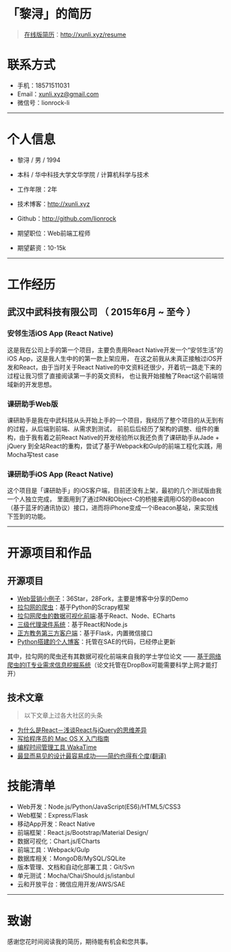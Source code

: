 # 「黎浔」的简历
> [在线版简历](http://xunli.xyz/resume)：http://xunli.xyz/resume

# 联系方式
- 手机：18571511031
- Email：xunli.xyz@gmail.com
- 微信号：lionrock-li

---

# 个人信息

 - 黎浔 / 男 / 1994
 - 本科 / 华中科技大学文华学院 / 计算机科学与技术
 - 工作年限：2年
 - 技术博客：http://xunli.xyz
 - Github：http://github.com/lionrock

 - 期望职位：Web前端工程师
 - 期望薪资：10-15k

---

# 工作经历

## 武汉中武科技有限公司 （ 2015年6月 ~ 至今 ）

### 安邻生活iOS App (React Native)
这是我在公司上手的第一个项目，主要负责用React Native开发一个“安邻生活”的iOS App，这是我人生中的的第一款上架应用， 在这之前我从未真正接触过iOS开发和React，由于当时关于React Native的中文资料还很少，开着坑一路走下来的过程让我习惯了直接阅读第一手的英文资料， 也让我开始接触了React这个前端领域新的开发思想。

### 课研助手Web版
课研助手是我在中武科技从头开始上手的一个项目，我经历了整个项目的从无到有的过程，从后端到前端、从需求到测试， 前前后后经历了架构的调整、组件的重构，由于我有着之前React Native的开发经验所以我还负责了课研助手从Jade + jQuery 到全站React的重构，尝试了基于Webpack和Gulp的前端工程化实践，用Mocha写test case

### 课研助手iOS App (React Native)
这个项目是「课研助手」的iOS客户端，目前还没有上架，最初的几个测试版由我一个人独立完成， 里面用到了通过RN和Object-C的桥接来调用iOS的iBeacon（基于蓝牙的通讯协议）接口，进而将iPhone变成一个iBeacon基站，来实现线下签到的功能。

---

# 开源项目和作品

## 开源项目
 - [Web营销小例子](https://github.com/lionrock/HTML5-Example)：36Star，28Fork，主要是博客中分享的Demo
 - [拉勾网的爬虫](https://github.com/lionrock/lagou-spider)：基于Python的Scrapy框架
 - [拉勾网爬虫的数据可视化前端](https://github.com/lionrock/lagou-react):基于React、Node、ECharts
 - [三级代理录件系统](https://github.com/lionrock/agent_record)：基于React和Node.js
 - [正方教务第三方客户端](https://github.com/lionrock/jwwenhua)：基于Flask，内置微信接口
 - [Python搭建的个人博客](https://github.com/lionrock/Flaskr)：托管在SAE的代码，已经停止更新

 其中，拉勾网的爬虫还有其数据可视化前端来自我的学士学位论文 —— [基于网络爬虫的IT专业需求信息挖掘系统](https://www.dropbox.com/s/88g9tx6siaj637u/%E5%9F%BA%E4%BA%8E%E7%BD%91%E7%BB%9C%E7%88%AC%E8%99%AB%E7%9A%84IT%E4%B8%93%E4%B8%9A%E9%9C%80%E6%B1%82%E4%BF%A1%E6%81%AF%E6%8C%96%E6%8E%98%E7%B3%BB%E7%BB%9F%28%E4%BF%AE%E8%AE%A23%29.pdf?dl=0)（论文托管在DropBox可能需要科学上网才能打开）


## 技术文章
> 以下文章上过各大社区的头条

- [为什么是React－浅谈React与jQuery的思维差异](https://segmentfault.com/a/1190000004336256)
- [写给程序员的 Mac OS X 入门指南](https://toutiao.io/posts/yohq1l)
- [编程时间管理工具 WakaTime](https://juejin.im/entry/56b89fb2c4c97100521a10cd/detail)
- [最显而易见的设计最容易成功——简约也得有个度(翻译)](http://xunli.xyz/2015/11/30/obvious-design/)

# 技能清单

- Web开发：Node.js/Python/JavaScript(ES6)/HTML5/CSS3
- Web框架：Express/Flask
- 移动App开发：React Native
- 前端框架：React.js/Bootstrap/Material Design/
- 数据可视化：Chart.js/ECharts
- 前端工具：Webpack/Gulp
- 数据库相关：MongoDB/MySQL/SQLite
- 版本管理、文档和自动化部署工具：Git/Svn
- 单元测试：Mocha/Chai/Should.js/istanbul
- 云和开放平台：微信应用开发/AWS/SAE



---

# 致谢
感谢您花时间阅读我的简历，期待能有机会和您共事。
